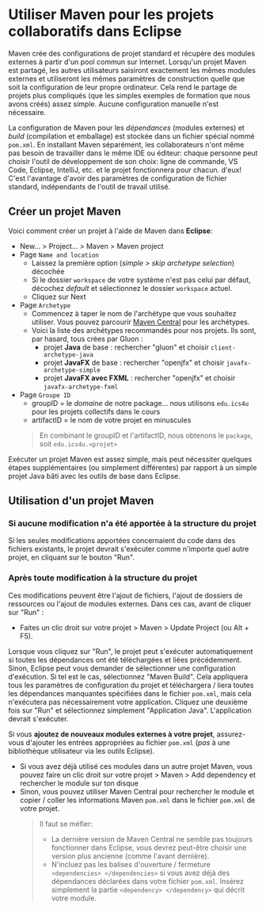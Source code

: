 # Utiliser Maven pour les projets collaboratifs dans Eclipse

Maven crée des configurations de projet standard et récupère des modules externes à partir d'un pool commun sur Internet. Lorsqu'un projet Maven est partagé, les autres utilisateurs saisiront exactement les mêmes modules externes et utiliseront les mêmes paramètres de construction quelle que soit la configuration de leur propre ordinateur. Cela rend le partage de projets plus compliqués (que les simples exemples de formation que nous avons créés) assez simple. Aucune configuration manuelle n'est nécessaire.

La configuration de Maven pour les *dépendances* (modules externes) et *build* (compilation et emballage) est stockée dans un fichier spécial nommé `pom.xml`. En installant Maven séparément, les collaborateurs n'ont même pas besoin de travailler dans le même IDE ou éditeur: chaque personne peut choisir l'outil de développement de son choix: ligne de commande, VS Code, Eclipse, IntelliJ, etc. et le projet fonctionnera pour chacun. d'eux! C'est l'avantage d'avoir des paramètres de configuration de fichier standard, indépendants de l'outil de travail utilisé.

## Créer un projet Maven

Voici comment créer un projet à l'aide de Maven dans **Eclipse**:

* New... > Project... > Maven > Maven project
* Page `Name and location`
    * Laissez la première option (*simple > skip archetype selection*) décochée
    * Si le dossier `workspace` de votre système n'est pas celui par défaut, décochez *default* et sélectionnez le dossier `workspace` actuel.
    * Cliquez sur Next
* Page `Archetype`
    * Commencez à taper le nom de l'archétype que vous souhaitez utiliser. Vous pouvez parcourir [Maven Central](https://mvnrepository.com/repos/central) pour les archétypes.
    * Voici la liste des archétypes recommandés pour nos projets. Ils sont, par hasard, tous crées par Gluon :
        * projet **Java** de base : rechercher "gluon" et choisir `client-archetype-java`
        * projet **JavaFX** de base : rechercher "openjfx" et choisir `javafx-archetype-simple`
        * projet **JavaFX avec FXML** : rechercher "openjfx" et choisir `javafx-archetype-fxml`
* Page `Groupe ID`
    * groupID = le *domaine* de notre package... nous utilisons `edu.ics4u` pour les projets collectifs dans le cours
    * artifactID = le nom de votre projet en minuscules
    >En combinant le groupID et l'artifactID, nous obtenons le `package`, soit `edu.ics4u.<projet>`

Exécuter un projet Maven est assez simple, mais peut nécessiter quelques étapes supplémentaires (ou simplement différentes) par rapport à un simple projet Java bâti avec les outils de base dans Eclipse.

## Utilisation d'un projet Maven

### Si aucune modification n'a été apportée à la structure du projet

Si les seules modifications apportées concernaient du code dans des fichiers existants, le projet devrait s'exécuter comme n'importe quel autre projet, en cliquant sur le bouton "Run".

### Après toute modification à la structure du projet

Ces modifications peuvent être l'ajout de fichiers, l'ajout de dossiers de ressources ou l'ajout de modules externes. Dans ces cas, avant de cliquer sur "Run" :

* Faites un clic droit sur votre projet > Maven > Update Project (ou Alt + F5).


Lorsque vous cliquez sur "Run", le projet peut s'exécuter automatiquement si toutes les dépendances ont été téléchargées et liées précédemment. Sinon, Eclipse peut vous demander de sélectionner une configuration d'exécution. Si tel est le cas, sélectionnez "Maven Build". Cela appliquera tous les paramètres de configuration du projet et téléchargera / liera toutes les dépendances manquantes spécifiées dans le fichier `pom.xml`, mais cela n'exécutera pas nécessairement votre application. Cliquez une deuxième fois sur "Run" et sélectionnez simplement "Application Java". L'application devrait s'exécuter.

Si vous **ajoutez de nouveaux modules externes à votre projet**, assurez-vous d'ajouter les entrées appropriées au fichier `pom.xml` (*pas* à une bibliothèque utilisateur via les outils Eclipse).
* Si vous avez déjà utilisé ces modules dans un autre projet Maven, vous pouvez faire un clic droit sur votre projet > Maven > Add dependency et rechercher le module sur ton disque
* Sinon, vous pouvez utiliser Maven Central pour rechercher le module et copier / coller les informations Maven `pom.xml` dans le fichier `pom.xml` de votre projet. 
  >Il faut se méfier:
  >
  >* La dernière version de Maven Central ne semble pas toujours fonctionner dans Eclipse, vous devrez peut-être choisir une version plus ancienne (comme l'avant dernière).
  >* N'incluez pas les balises d'ouverture / fermeture `<dependencies> </dependencies>` si vous avez déjà des dépendances déclarées dans votre fichier `pom.xml`. Insérez simplement la partie `<dependency> </dependency>` qui décrit votre module.
